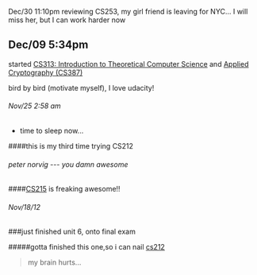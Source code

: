 Dec/30 11:10pm
reviewing CS253, my girl friend is leaving for NYC...
I will miss her, but I can work harder now


Dec/09 5:34pm
----
 started [CS313: Introduction to Theoretical Computer Science](http://udacity.com/cs313) and [Applied Cryptography (CS387)](http://www.udacity.com/overview/Course/cs387/CourseRev/apr2012)

 bird by bird (motivate myself), I love udacity!


###### Nov/25 2:58 am 
* time to sleep now...

####this is my third time trying CS212
###### peter norvig --- you damn awesome 





####[CS215](http://www.udacity.com/view#Course/cs215/CourseRev/1/Unit/517003/Nugget/380002) is freaking awesome!!

###### Nov/18/12

###just finished unit 6, onto final exam

#####gotta finished this one,so i can nail [cs212](http://udacity.com/cs212)

> my brain hurts... 

